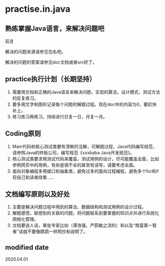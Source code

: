 # practise.in.java
## 熟练掌握Java语言，来解决问题吧

前言

解决的问题来源请参见包名吧。

解决的问题的答案请参见doc文档或者src好了。

## practice执行计划（长期坚持）
1. 需要用文档和正确的Java语言来解决问题，实现的算法，设计模式，测试方法的反复练习。
2. 要多用文字和图形记录每个问题的解题过程。现在doc中的内容为0，要赶快补上。
3. 练习练习再练习，持续进行日复一日，月复一月。

## Coding原则
1. Main代码和核心测试类要有清晰的注解，可解题过程，Java代码编写规范，请参照Java的样板公司，编写规范《xxxbaba Java开发规范》。
2. 核心测试类要求用测试代码来覆盖，测试用例的设计，尽可能覆盖全面，比如参照网页中的用例，有些是很不全的甚至有误导，请要考虑全面。
3. 面向对象编程多用接口和抽象类，避免过多的面向过程编程，避免多个for和if将自己和读者绕晕……

## 文档编写原则以及好处
1. 主要是解决问题过程中用到的算法、数据结构和测试用例的设计过程。
2. 解题感悟，联想到的关联的问题，将问题联系到要掌握的知识点并进行系统化网格化管理。
3. 文档要说人话，某些专家比如（谭浩强、严蔚敏之流的）和以及“南蛮第一智者”话就不要像鹦鹉一样照抄和说明了。

## modified date
2020.04.01
